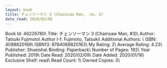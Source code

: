 ```yaml
---
layout: book
title: チェンソーマン 3 (Chainsaw Man,  no. 3)
date_read: 2020/02/09
---
```


Book Id: 46226780\ 
Title: チェンソーマン 3 (Chainsaw Man, #3)\ 
Author: Tatsuki Fujimoto\ 
Author l-f: Fujimoto, Tatsuki\ 
Additional Authors: \ 
ISBN: 4088820169\ 
ISBN13: 9784088820163\ 
My Rating: 2\ 
Average Rating: 4.23\ 
Publisher: Shueisha\ 
Binding: Paperback\ 
Number of Pages: 192\ 
Year Published: 2019\ 
Date Read: 2020/02/09\ 
Date Added: 2020/01/16\ 
Exclusive Shelf: read\ 
Read Count: 1\ 
Owned Copies: 0\ 

